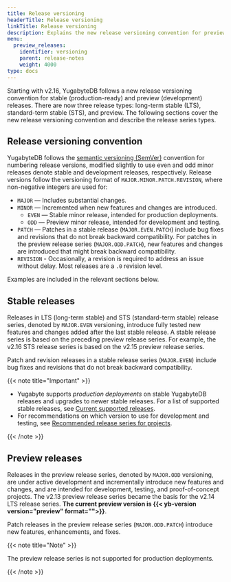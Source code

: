 ```yaml
---
title: Release versioning
headerTitle: Release versioning
linkTitle: Release versioning
description: Explains the new release versioning convention for preview and stable releases.
menu:
  preview_releases:
    identifier: versioning
    parent: release-notes
    weight: 4000
type: docs
---
```


Starting with v2.16, YugabyteDB follows a new release versioning convention for stable (production-ready) and preview (development) releases. There are now three release types: long-term stable (LTS), standard-term stable (STS), and preview. The following sections cover the new release versioning convention and describe the release series types.

## Release versioning convention

YugabyteDB follows the [semantic versioning (SemVer)](https://semver.org) convention for numbering release versions, modified slightly to use even and odd minor releases denote stable and development releases, respectively. Release versions follow the versioning format of `MAJOR.MINOR.PATCH.REVISION`, where non-negative integers are used for:

- `MAJOR` — Includes substantial changes.
- `MINOR` — Incremented when new features and changes are introduced.
  - `EVEN` — Stable minor release, intended for production deployments.
  - `ODD` — Preview minor release, intended for development and testing.
- `PATCH` — Patches in a stable release (`MAJOR.EVEN.PATCH`) include bug fixes and revisions that do not break backward compatibility. For patches in the preview release series (`MAJOR.ODD.PATCH`), new features and changes are introduced that might break backward compatibility.
- `REVISION` - Occasionally, a revision is required to address an issue without delay. Most releases are a `.0` revision level.

Examples are included in the relevant sections below.

## Stable releases

Releases in LTS (long-term stable) and STS (standard-term stable) release series, denoted by `MAJOR.EVEN` versioning, introduce fully tested new features and changes added after the last stable release. A stable release series is based on the preceding preview release series. For example, the v2.16 STS release series is based on the v2.15 preview release series.

Patch and revision releases in a stable release series (`MAJOR.EVEN`) include bug fixes and revisions that do not break backward compatibility.

{{< note title="Important" >}}

- Yugabyte supports *production deployments* on stable YugabyteDB releases and upgrades to newer stable releases. For a list of supported stable releases, see [Current supported releases](../../releases/#current-supported-releases).
- For recommendations on which version to use for development and testing, see [Recommended release series for projects](../../releases/#recommended-release-series-for-projects).

{{< /note >}}

## Preview releases

Releases in the preview release series, denoted by `MAJOR.ODD` versioning, are under active development and incrementally introduce new features and changes, and are intended for development, testing, and proof-of-concept projects. The v2.13 preview release series became the basis for the v2.14 LTS release series. **The current preview version is {{< yb-version version="preview" format="">}}**.

Patch releases in the preview release series (`MAJOR.ODD.PATCH`) introduce new features, enhancements, and fixes.

{{< note title="Note" >}}

The preview release series is not supported for production deployments.

{{< /note >}}
